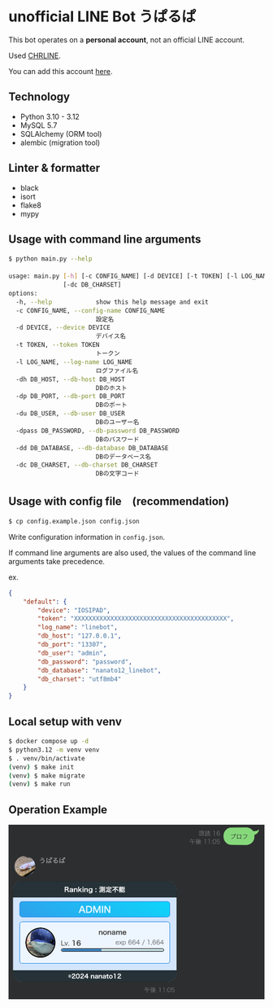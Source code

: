 # unofficial LINE Bot うぱるぱ

This bot operates on a **personal account**, not an official LINE account.

Used [CHRLINE](https://github.com/DeachSword/CHRLINE).

You can add this account [here](https://line.me/R/nv/profilePopup/mid=uaf64c300fb85813724ab77a2748502f6).

## Technology

- Python 3.10 - 3.12
- MySQL 5.7
- SQLAlchemy (ORM tool)
- alembic (migration tool)

## Linter & formatter

- black
- isort
- flake8
- mypy

## Usage with command line arguments

```bash
$ python main.py --help

usage: main.py [-h] [-c CONFIG_NAME] [-d DEVICE] [-t TOKEN] [-l LOG_NAME] [-dh DB_HOST] [-dp DB_PORT] [-du DB_USER] [-dpass DB_PASSWORD] [-dd DB_DATABASE]
               [-dc DB_CHARSET]
options:
  -h, --help            show this help message and exit
  -c CONFIG_NAME, --config-name CONFIG_NAME
                        設定名
  -d DEVICE, --device DEVICE
                        デバイス名
  -t TOKEN, --token TOKEN
                        トークン
  -l LOG_NAME, --log-name LOG_NAME
                        ログファイル名
  -dh DB_HOST, --db-host DB_HOST
                        DBのホスト
  -dp DB_PORT, --db-port DB_PORT
                        DBのポート
  -du DB_USER, --db-user DB_USER
                        DBのユーザー名
  -dpass DB_PASSWORD, --db-password DB_PASSWORD
                        DBのパスワード
  -dd DB_DATABASE, --db-database DB_DATABASE
                        DBのデータベース名
  -dc DB_CHARSET, --db-charset DB_CHARSET
                        DBの文字コード
```

## Usage with config file　(recommendation)

```bash
$ cp config.example.json config.json
```

Write configuration information in `config.json`.

If command line arguments are also used, the values of the command line arguments take precedence.

ex.

```json
{
    "default": {
        "device": "IOSIPAD",
        "token": "XXXXXXXXXXXXXXXXXXXXXXXXXXXXXXXXXXXXXXXXXX",
        "log_name": "linebot",
        "db_host": "127.0.0.1",
        "db_port": "13307",
        "db_user": "admin",
        "db_password": "password",
        "db_database": "nanato12_linebot",
        "db_charset": "utf8mb4"
    }
}
```

## Local setup with venv

```bash
$ docker compose up -d
$ python3.12 -m venv venv
$ . venv/bin/activate
(venv) $ make init
(venv) $ make migrate
(venv) $ make run
```

## Operation Example

![profile command](docs/images/profile.png)
